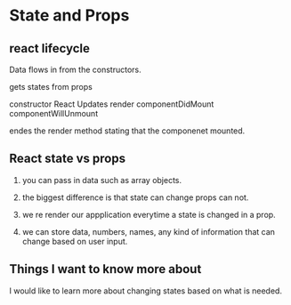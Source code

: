 # State and Props

## react lifecycle

Data flows in from the constructors.

gets states from props

constructor React Updates render componentDidMount componentWillUnmount

endes the render method stating that the componenet mounted.

## React state vs props

1. you can pass in data such as array objects.

2. the biggest difference is that state can change props can not.

3. we re render our appplication everytime a state is changed in a prop.

4. we can store data, numbers, names, any kind of information that can change based on user input.

## Things I want to know more about

I would like to learn more about changing states based on what is needed.
